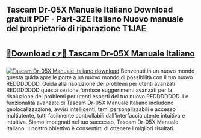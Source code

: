 ## Tascam Dr-05X Manuale Italiano Download gratuit PDF - Part-3ZE Italiano Nuovo manuale del proprietario di riparazione T1JAE

# <h2><a href="http://dfgjg7.blite.top/?on=Tascam+Dr-05X+Manuale+Italiano">🔗Download 👉🔴 Tascam Dr-05X Manuale Italiano</a></h2>

[![Tascam Dr-05X Manuale Italiano download](https://i.imgur.com/lujVjoI.png)](http://dfgjg7.blite.top/?on=Tascam+Dr-05X+Manuale+Italiano)
Benvenuti in un nuovo mondo questa guida apre le porte a un nuovo mondo di possibilità con il tuo nuovo REDDDDDDD. Guida alla risoluzione dei problemi per utenti avanzati REDDDDDDD questa sezione fornisce suggerimenti avanzati per la risoluzione dei problemi per utenti esperti del tuo nuovo REDDDDDDD. Le funzionalità avanzate di Tascam Dr-05X Manuale Italiano includono geolocalizzazione, avvisi intelligenti, temi personalizzabili e accesso multiutente, tutti facilmente controllabili dall'interfaccia utente intuitiva e intuitiva. Siamo impegnati nel tuo successo, Tascam Dr-05X Manuale Italiano. Il nostro obiettivo è consentirti di ottenere i migliori risultati.

